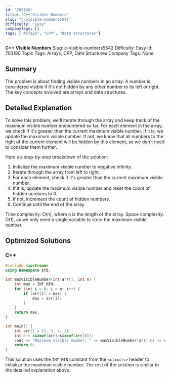 ```yaml
---
id: "703180"
title: "C++ Visible Numbers"
slug: "c-visible-numbers5542"
difficulty: "Easy"
companyTags: []
tags: ["Arrays", "CPP", "Data Structures"]
---
```


**C++ Visible Numbers**
Slug: c-visible-numbers5542
Difficulty: Easy
Id: 703180
Topic Tags: Arrays, CPP, Data Structures
Company Tags: None

## Summary
The problem is about finding visible numbers in an array. A number is considered visible if it's not hidden by any other number to its left or right. The key concepts involved are arrays and data structures.

## Detailed Explanation
To solve this problem, we'll iterate through the array and keep track of the maximum visible number encountered so far. For each element in the array, we check if it's greater than the current maximum visible number. If it is, we update the maximum visible number. If not, we know that all numbers to the right of the current element will be hidden by this element, so we don't need to consider them further.

Here's a step-by-step breakdown of the solution:

1. Initialize the maximum visible number to negative infinity.
2. Iterate through the array from left to right.
3. For each element, check if it's greater than the current maximum visible number.
4. If it is, update the maximum visible number and reset the count of hidden numbers to 0.
5. If not, increment the count of hidden numbers.
6. Continue until the end of the array.

Time complexity: O(n), where n is the length of the array.
Space complexity: O(1), as we only need a single variable to store the maximum visible number.

## Optimized Solutions
### C++
```cpp
#include <iostream>
using namespace std;

int maxVisibleNumber(int arr[], int n) {
    int max = INT_MIN;
    for (int i = 0; i < n; i++) {
        if (arr[i] > max) {
            max = arr[i];
        }
    }
    return max;
}

int main() {
    int arr[] = {1, 3, 4, 2};
    int n = sizeof(arr)/sizeof(arr[0]);
    cout << "Maximum visible number: " << maxVisibleNumber(arr, n) << endl;
    return 0;
}
```
This solution uses the `INT_MIN` constant from the `<climits>` header to initialize the maximum visible number. The rest of the solution is similar to the detailed explanation above.